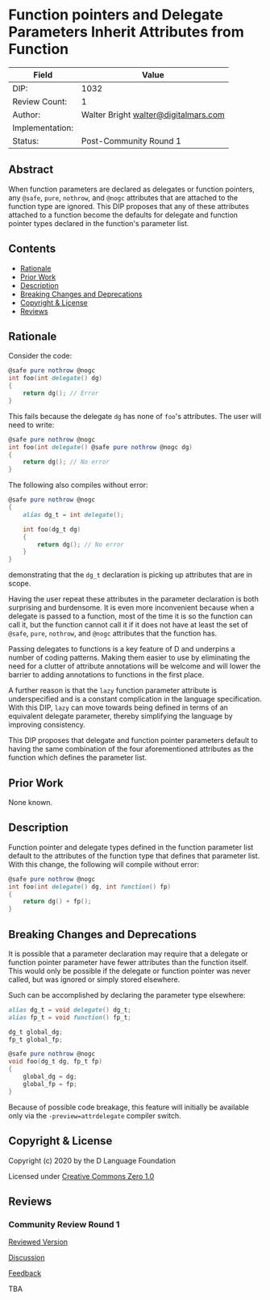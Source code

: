 # Function pointers and Delegate Parameters Inherit Attributes from Function

| Field           | Value                                                           |
|-----------------|-----------------------------------------------------------------|
| DIP:            | 1032                                                            |
| Review Count:   | 1                                                               |
| Author:         | Walter Bright walter@digitalmars.com                            |
| Implementation: |                                                                 |
| Status:         | Post-Community Round 1                                          |

## Abstract

When function parameters are declared as delegates or function pointers, any `@safe`, `pure`,
`nothrow`, and `@nogc` attributes that are attached to the function type are ignored.
This DIP proposes that any of these attributes attached to a function
become the defaults for delegate and function pointer types declared in the function's parameter list.


## Contents
* [Rationale](#rationale)
* [Prior Work](#prior-work)
* [Description](#description)
* [Breaking Changes and Deprecations](#breaking-changes-and-deprecations)
* [Copyright & License](#copyright--license)
* [Reviews](#reviews)

## Rationale

Consider the code:

```d
@safe pure nothrow @nogc
int foo(int delegate() dg)
{
    return dg(); // Error
}
```

This fails because the delegate `dg` has none of `foo`'s attributes. The user
will need to write:
```d
@safe pure nothrow @nogc
int foo(int delegate() @safe pure nothrow @nogc dg)
{
    return dg(); // No error
}
```

The following also compiles without error:
```d
@safe pure nothrow @nogc
{
    alias dg_t = int delegate();

    int foo(dg_t dg)
    {
        return dg(); // No error
    }
}
```

demonstrating that the `dg_t` declaration is picking up attributes that
are in scope.

Having the user repeat these attributes in the parameter declaration is
both surprising and burdensome. It is even more inconvenient because when a delegate
is passed to a function, most of the time it is so the function can call it,
but the function cannot call it if it does not have at least the set of
`@safe`, `pure`, `nothrow`, and `@nogc` attributes that the function has.

Passing delegates to functions is a key feature of D and underpins a number of
coding patterns. Making them easier to use by eliminating the need for a clutter
of attribute annotations will be welcome and will lower the barrier to adding
annotations to functions in the first place.

A further reason is that the `lazy` function parameter attribute is underspecified
and is a constant complication in the language specification. With this DIP, `lazy`
can move towards being defined in terms of an equivalent delegate parameter,
thereby simplifying the language by improving consistency.

This DIP proposes that delegate and function pointer parameters default to having
the same combination of the four aforementioned attributes as the function which
defines the parameter list.

## Prior Work

None known.


## Description

Function pointer and delegate types defined in the function parameter list default
to the attributes of the function type that defines that parameter list.
With this change, the following will compile without error:
```d
@safe pure nothrow @nogc
int foo(int delegate() dg, int function() fp)
{
    return dg() + fp();
}
```


## Breaking Changes and Deprecations

It is possible that a parameter declaration may require that a delegate or function pointer
parameter have fewer attributes than the function itself. This would only be possible if the
delegate or function pointer was never called, but was ignored or simply stored elsewhere.

Such can be accomplished by declaring the parameter type elsewhere:

```d
alias dg_t = void delegate() dg_t;
alias fp_t = void function() fp_t;

dg_t global_dg;
fp_t global_fp;

@safe pure nothrow @nogc
void foo(dg_t dg, fp_t fp)
{
    global_dg = dg;
    global_fp = fp;
}
```

Because of possible code breakage, this feature will initially be available only via
the `-preview=attrdelegate` compiler switch.

## Copyright & License
Copyright (c) 2020 by the D Language Foundation

Licensed under [Creative Commons Zero 1.0](https://creativecommons.org/publicdomain/zero/1.0/legalcode.txt)

## Reviews
### Community Review Round 1

[Reviewed Version](https://github.com/dlang/DIPs/blob/0c99bd854302ade3e6833080410e9050fddec346/DIPs/DIP1032.md)

[Discussion](https://forum.dlang.org/post/ovllntpiebixbtrbiuxj@forum.dlang.org)

[Feedback](https://forum.dlang.org/post/tkosvxedhztfjxsxtkdm@forum.dlang.org)

TBA